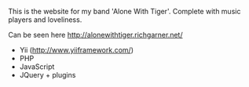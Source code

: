 This is the website for my band 'Alone With Tiger'. Complete with music players and loveliness.

Can be seen here http://alonewithtiger.richgarner.net/

* Yii (http://www.yiiframework.com/)
* PHP
* JavaScript
* JQuery + plugins

